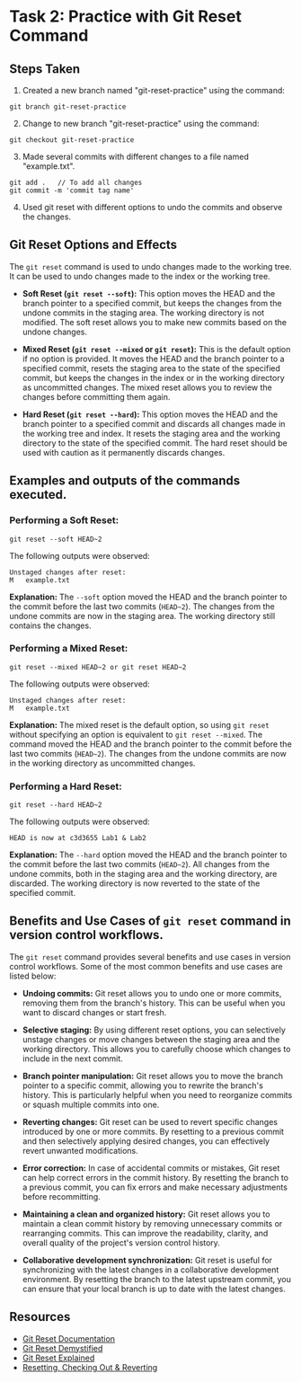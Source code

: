 # Task 2: Practice with Git Reset Command

## Steps Taken

1. Created a new branch named "git-reset-practice" using the command:

```
git branch git-reset-practice
```

2. Change to new branch "git-reset-practice" using the command:

```
git checkout git-reset-practice
```

3. Made several commits with different changes to a file named "example.txt".
```
git add .   // To add all changes
git commit -m 'commit tag name'
```

4. Used git reset with different options to undo the commits and observe the changes.

## Git Reset Options and Effects

The `git reset` command is used to undo changes made to the working tree. It can be used to undo changes made to the index or the working tree.

- **Soft Reset (`git reset --soft`):** This option moves the HEAD and the branch pointer to a specified commit, but keeps the changes from the undone commits in the staging area. The working directory is not modified. The soft reset allows you to make new commits based on the undone changes.

- **Mixed Reset (`git reset --mixed` or `git reset`):** This is the default option if no option is provided. It moves the HEAD and the branch pointer to a specified commit, resets the staging area to the state of the specified commit, but keeps the changes in the index or in the working directory as uncommitted changes. The mixed reset allows you to review the changes before committing them again.

- **Hard Reset (`git reset --hard`):** This option moves the HEAD and the branch pointer to a specified commit and discards all changes made in the working tree and index. It resets the staging area and the working directory to the state of the specified commit. The hard reset should be used with caution as it permanently discards changes.

## Examples and outputs of the commands executed.

### Performing a Soft Reset:

```
git reset --soft HEAD~2
```

The following outputs were observed:

```
Unstaged changes after reset:
M	example.txt
```

**Explanation:** The `--soft` option moved the HEAD and the branch pointer to the commit before the last two commits (`HEAD~2`). The changes from the undone commits are now in the staging area. The working directory still contains the changes.


### Performing a Mixed Reset:

```
git reset --mixed HEAD~2 or git reset HEAD~2
```

The following outputs were observed:

```
Unstaged changes after reset:
M	example.txt
```

**Explanation:** The mixed reset is the default option, so using `git reset` without specifying an option is equivalent to `git reset --mixed`. The command moved the HEAD and the branch pointer to the commit before the last two commits (`HEAD~2`). The changes from the undone commits are now in the working directory as uncommitted changes.


### Performing a Hard Reset:

```
git reset --hard HEAD~2
```

The following outputs were observed:

```
HEAD is now at c3d3655 Lab1 & Lab2
```

**Explanation:** The `--hard` option moved the HEAD and the branch pointer to the commit before the last two commits (`HEAD~2`). All changes from the undone commits, both in the staging area and the working directory, are discarded. The working directory is now reverted to the state of the specified commit.

## Benefits and Use Cases of `git reset` command in version control workflows.
The `git reset` command provides several benefits and use cases in version control workflows. Some of the most common benefits and use cases are listed below:

- **Undoing commits:** Git reset allows you to undo one or more commits, removing them from the branch's history. This can be useful when you want to discard changes or start fresh.

- **Selective staging:** By using different reset options, you can selectively unstage changes or move changes between the staging area and the working directory. This allows you to carefully choose which changes to include in the next commit.

- **Branch pointer manipulation:** Git reset allows you to move the branch pointer to a specific commit, allowing you to rewrite the branch's history. This is particularly helpful when you need to reorganize commits or squash multiple commits into one.

- **Reverting changes:** Git reset can be used to revert specific changes introduced by one or more commits. By resetting to a previous commit and then selectively applying desired changes, you can effectively revert unwanted modifications.

- **Error correction:** In case of accidental commits or mistakes, Git reset can help correct errors in the commit history. By resetting the branch to a previous commit, you can fix errors and make necessary adjustments before recommitting.

- **Maintaining a clean and organized history:** Git reset allows you to maintain a clean commit history by removing unnecessary commits or rearranging commits. This can improve the readability, clarity, and overall quality of the project's version control history.

- **Collaborative development synchronization:** Git reset is useful for synchronizing with the latest changes in a collaborative development environment. By resetting the branch to the latest upstream commit, you can ensure that your local branch is up to date with the latest changes.

## Resources

- [Git Reset Documentation](https://git-scm.com/docs/git-reset)
- [Git Reset Demystified](https://git-scm.com/book/en/v2/Git-Tools-Reset-Demystified)
- [Git Reset Explained](https://www.atlassian.com/git/tutorials/undoing-changes/git-reset)
- [Resetting, Checking Out & Reverting](https://www.atlassian.com/git/tutorials/resetting-checking-out-and-reverting)
